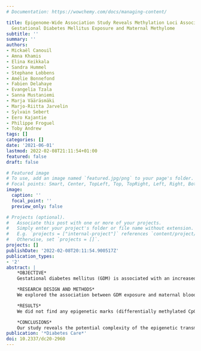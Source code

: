 ```yaml
---
# Documentation: https://wowchemy.com/docs/managing-content/

title: Epigenome-Wide Association Study Reveals Methylation Loci Associated With Offspring
  Gestational Diabetes Mellitus Exposure and Maternal Methylome
subtitle: ''
summary: ''
authors:
- Mickaël Canouil
- Amna Khamis
- Elina Keikkala
- Sandra Hummel
- Stephane Lobbens
- Amélie Bonnefond
- Fabien Delahaye
- Evangelia Tzala
- Sanna Mustaniemi
- Marja Vääräsmäki
- Marjo-Riitta Jarvelin
- Sylvain Sebert
- Eero Kajantie
- Philippe Froguel
- Toby Andrew
tags: []
categories: []
date: '2021-06-01'
lastmod: 2022-02-08T21:11:54+01:00
featured: false
draft: false

# Featured image
# To use, add an image named `featured.jpg/png` to your page's folder.
# Focal points: Smart, Center, TopLeft, Top, TopRight, Left, Right, BottomLeft, Bottom, BottomRight.
image:
  caption: ''
  focal_point: ''
  preview_only: false

# Projects (optional).
#   Associate this post with one or more of your projects.
#   Simply enter your project's folder or file name without extension.
#   E.g. `projects = ["internal-project"]` references `content/project/deep-learning/index.md`.
#   Otherwise, set `projects = []`.
projects: []
publishDate: '2022-02-08T20:11:54.900517Z'
publication_types:
- '2'
abstract: |
    *OBJECTIVE*  
    Gestational diabetes mellitus (GDM) is associated with an increased risk of obesity and insulin resistance in offspring later in life, which might be explained by epigenetic changes in response to maternal hyperglycemic exposure.

    *RESEARCH DESIGN AND METHODS*  
    We explored the association between GDM exposure and maternal blood and newborn cord blood methylation in 536 mother-offspring pairs from the prospective FinnGeDi cohort using Illumina MethylationEPIC 850K BeadChip arrays. We assessed two hypotheses. First, we tested for shared maternal and offspring epigenetic effects resulting from GDM exposure. Second, we tested whether GDM exposure and maternal methylation had an epigenetic effect on the offspring.

    *RESULTS*  
    We did not find any epigenetic marks (differentially methylated CpG probes) with shared and consistent effects between mothers and offspring. After including maternal methylation in the model, we identified a single significant (false discovery rate 1.38 × 10<sup>-2</sup>) CpG at the cg22790973 probe (TFCP2) associated with GDM. We identified seven additional FDR-significant interactions of maternal methylation and GDM status, with the strongest association at the same cg22790973 probe (TFCP2), as well as cg03456133, cg24440941 (H3C6), cg20002843 (LOC127841), cg19107264, and cg11493553 located within the UBE3C gene and cg17065901 in FAM13A, both susceptibility genes for type 2 diabetes and BMI, and cg23355087 within the DLGAP2 gene, known to be involved in insulin resistance during pregnancy.

    *CONCLUSIONS*  
    Our study reveals the potential complexity of the epigenetic transmission between mothers with GDM and their offspring, likely determined by not only GDM exposure but also other factors indicated by maternal epigenetic status, such as maternal metabolic history.
publication: '*Diabetes Care*'
doi: 10.2337/dc20-2960
---
```

